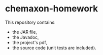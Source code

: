 # chemaxon-homework

This repository contains:
- the JAR file,
- the Javadoc,
- the project's pdf,
- the source code (unit tests are included).
